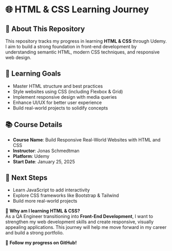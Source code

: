 # 🌐 HTML & CSS Learning Journey  

## 📌 About This Repository  
This repository tracks my progress in learning **HTML & CSS** through Udemy. I aim to build a strong foundation in front-end development by understanding semantic HTML, modern CSS techniques, and responsive web design.  

## 🎯 Learning Goals  
- Master HTML structure and best practices  
- Style websites using CSS (including Flexbox & Grid)  
- Implement responsive design with media queries  
- Enhance UI/UX for better user experience  
- Build real-world projects to solidify concepts  

## 📚 Course Details  
- **Course Name**: Build Responsive Real-World Websites with HTML and CSS  
- **Instructor**: Jonas Schmedtman
- **Platform**: Udemy  
- **Start Date**: January 25, 2025

## 🚀 Next Steps  
- Learn JavaScript to add interactivity  
- Explore CSS frameworks like Bootstrap & Tailwind  
- Build more real-world projects  



📌 **Why am I learning HTML & CSS?**  
As a QA Engineer transitioning into **Front-End Development**, I want to strengthen my web development skills and create responsive, visually appealing applications. This journey will help me move forward in my career and build a strong portfolio.  

📅 **Follow my progress on GitHub!** 
